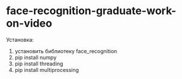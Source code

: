 # face-recognition-graduate-work-on-video

Установка:
1. установить библиотеку face_recognition
2. pip install numpy
3. pip install threading
4. pip install multiprocessing

